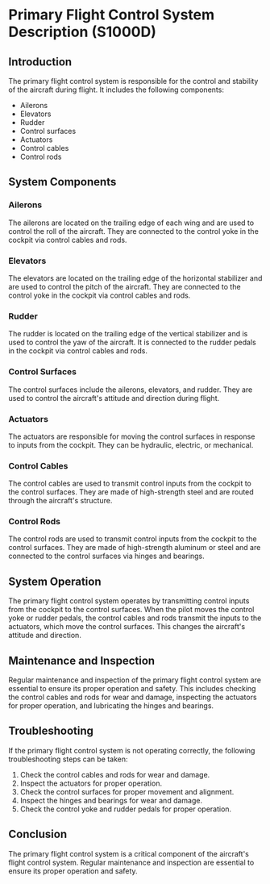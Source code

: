 # Primary Flight Control System Description (S1000D)

## Introduction

The primary flight control system is responsible for the control and stability of the aircraft during flight. It includes the following components:
- Ailerons
- Elevators
- Rudder
- Control surfaces
- Actuators
- Control cables
- Control rods

## System Components

### Ailerons
The ailerons are located on the trailing edge of each wing and are used to control the roll of the aircraft. They are connected to the control yoke in the cockpit via control cables and rods.

### Elevators
The elevators are located on the trailing edge of the horizontal stabilizer and are used to control the pitch of the aircraft. They are connected to the control yoke in the cockpit via control cables and rods.

### Rudder
The rudder is located on the trailing edge of the vertical stabilizer and is used to control the yaw of the aircraft. It is connected to the rudder pedals in the cockpit via control cables and rods.

### Control Surfaces
The control surfaces include the ailerons, elevators, and rudder. They are used to control the aircraft's attitude and direction during flight.

### Actuators
The actuators are responsible for moving the control surfaces in response to inputs from the cockpit. They can be hydraulic, electric, or mechanical.

### Control Cables
The control cables are used to transmit control inputs from the cockpit to the control surfaces. They are made of high-strength steel and are routed through the aircraft's structure.

### Control Rods
The control rods are used to transmit control inputs from the cockpit to the control surfaces. They are made of high-strength aluminum or steel and are connected to the control surfaces via hinges and bearings.

## System Operation

The primary flight control system operates by transmitting control inputs from the cockpit to the control surfaces. When the pilot moves the control yoke or rudder pedals, the control cables and rods transmit the inputs to the actuators, which move the control surfaces. This changes the aircraft's attitude and direction.

## Maintenance and Inspection

Regular maintenance and inspection of the primary flight control system are essential to ensure its proper operation and safety. This includes checking the control cables and rods for wear and damage, inspecting the actuators for proper operation, and lubricating the hinges and bearings.

## Troubleshooting

If the primary flight control system is not operating correctly, the following troubleshooting steps can be taken:
1. Check the control cables and rods for wear and damage.
2. Inspect the actuators for proper operation.
3. Check the control surfaces for proper movement and alignment.
4. Inspect the hinges and bearings for wear and damage.
5. Check the control yoke and rudder pedals for proper operation.

## Conclusion

The primary flight control system is a critical component of the aircraft's flight control system. Regular maintenance and inspection are essential to ensure its proper operation and safety.

